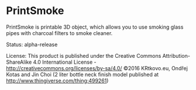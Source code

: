 # PrintSmoke
PrintSmoke is printable 3D object, which allows you to use smoking glass pipes with charcoal filters to smoke cleaner.

Status: alpha-release

License: This product is published under the Creative Commons Attribution-ShareAlike 4.0 International License - http://creativecommons.org/licenses/by-sa/4.0/
©2016 KRtkovo.eu, Ondřej Kotas and Jin Choi (2 liter bottle neck finish model published at http://www.thingiverse.com/thing:499261)

